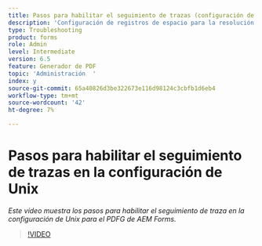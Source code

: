 ```yaml
---
title: Pasos para habilitar el seguimiento de trazas (configuración de Unix)
description: 'Configuración de registros de espacio para la resolución de problemas del Generador de PDF '
type: Troubleshooting
product: forms
role: Admin
level: Intermediate
version: 6.5
feature: Generador de PDF
topic: 'Administración  '
index: y
source-git-commit: 65a40826d3be322673e116d98124c3cbfb1d6eb4
workflow-type: tm+mt
source-wordcount: '42'
ht-degree: 7%

---
```



# Pasos para habilitar el seguimiento de trazas en la configuración de Unix

*Este vídeo muestra los pasos para habilitar el seguimiento de traza en la configuración de Unix para el PDFG de AEM Forms.*

>[!VIDEO](https://video.tv.adobe.com/v/335525?quality=9&learn=on)
